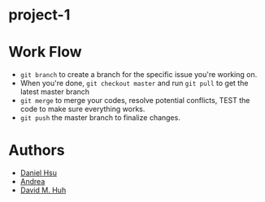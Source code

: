 # project-1

# Work Flow
- `git branch` to create a branch for the specific issue you're working on.
- When you're done, `git checkout master` and run `git pull` to get the latest master branch
- `git merge` to merge your codes, resolve potential conflicts, TEST the code to make sure everything works.
- `git push` the master branch to finalize changes. 

# Authors
- [Daniel Hsu](https://github.com/majorazero)
- [Andrea](https://github.com/andreatmez)
- [David M. Huh](https://github.com/davidmhuh)
